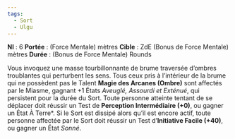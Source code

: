 ```yaml
---
tags:
  - Sort
  - Ulgu
---
```

**NI** : 6
**Portée** : (Force Mentale) mètres
**Cible** : ZdE (Bonus de Force Mentale) mètres
**Durée** : (Bonus de Force Mentale) Rounds

Vous invoquez une masse tourbillonnante de brume traversée d’ombres troublantes qui perturbent les sens. Tous ceux pris à l’intérieur de la brume qui ne possèdent pas le Talent **Magie des Arcanes (Ombre)** sont affectés par le Miasme, gagnant +1 États *Aveuglé, Assourdi et Exténué*, qui persistent pour la durée du Sort. Toute personne atteinte tentant de se déplacer doit réussir un Test de **Perception Intermédiaire (+0)**, ou gagner un État À Terre*. Si le Sort est dissipé alors qu’il est encore actif, toute personne affectée par le Sort doit réussir un Test d’**Initiative Facile (+40)**, ou gagner un État *Sonné*.